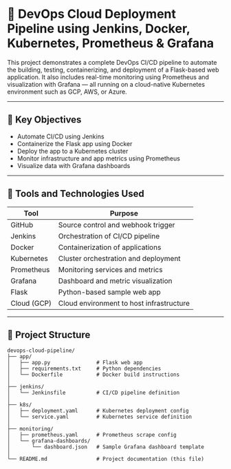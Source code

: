 # 🚀 DevOps Cloud Deployment Pipeline using Jenkins, Docker, Kubernetes, Prometheus & Grafana

This project demonstrates a complete DevOps CI/CD pipeline to automate the building, testing, containerizing, and deployment of a Flask-based web application. It also includes real-time monitoring using Prometheus and visualization with Grafana — all running on a cloud-native Kubernetes environment such as GCP, AWS, or Azure.

---

## 🧠 Key Objectives

- Automate CI/CD using Jenkins
- Containerize the Flask app using Docker
- Deploy the app to a Kubernetes cluster
- Monitor infrastructure and app metrics using Prometheus
- Visualize data with Grafana dashboards

---

## 🧰 Tools and Technologies Used

| Tool         | Purpose                                  |
|--------------|------------------------------------------|
| GitHub       | Source control and webhook trigger       |
| Jenkins      | Orchestration of CI/CD pipeline          |
| Docker       | Containerization of applications         |
| Kubernetes   | Cluster orchestration and deployment     |
| Prometheus   | Monitoring services and metrics          |
| Grafana      | Dashboard and metric visualization       |
| Flask        | Python-based sample web app              |
| Cloud (GCP)  | Cloud environment to host infrastructure |

---

## 📁 Project Structure

```plaintext
devops-cloud-pipeline/
├── app/
│   ├── app.py               # Flask web app
│   ├── requirements.txt     # Python dependencies
│   └── Dockerfile           # Docker build instructions
│
├── jenkins/
│   └── Jenkinsfile          # CI/CD pipeline definition
│
├── k8s/
│   ├── deployment.yaml      # Kubernetes deployment config
│   └── service.yaml         # Kubernetes service definition
│
├── monitoring/
│   ├── prometheus.yaml      # Prometheus scrape config
│   └── grafana-dashboards/
│       └── dashboard.json   # Sample Grafana dashboard template
│
└── README.md                # Project documentation (this file)
